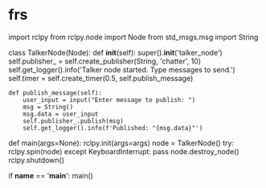# frs
import rclpy
from rclpy.node import Node
from std_msgs.msg import String

class TalkerNode(Node):
    def __init__(self):
        super().__init__('talker_node')
        self.publisher_ = self.create_publisher(String, 'chatter', 10)
        self.get_logger().info('Talker node started. Type messages to send.')
        self.timer = self.create_timer(0.5, self.publish_message)

    def publish_message(self):
        user_input = input("Enter message to publish: ")
        msg = String()
        msg.data = user_input
        self.publisher_.publish(msg)
        self.get_logger().info(f'Published: "{msg.data}"')

def main(args=None):
    rclpy.init(args=args)
    node = TalkerNode()
    try:
        rclpy.spin(node)
    except KeyboardInterrupt:
        pass
    node.destroy_node()
     rclpy.shutdown()

if __name__ == '__main__':
    main()

